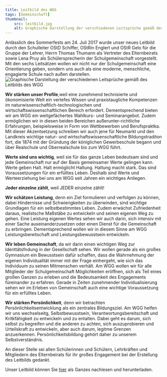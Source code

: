 ```yaml
---
title: Leitbild des WGG
tags: [Gemeinschaft]
thumbnail: 
    src: leitbild.jpg
    alt: Graphische Darstellung der verschiedenen Leitsprüche gemäß des Leitbilds des WGG
---
```


Anlässlich des Sommerfests am 24. Juli 2017 wurde unser neues Leitbild durch den Schulleiter OStD Schiffer, OStRin Englert und OStR Gelo für die Gruppe der Lehrer, Herrn Thomas Thumann als Vertreter des Elternbeirats sowie Lena Pruy als Schülersprecherin der Schulgemeinschaft vorgestellt. Mit den sechs Leitsätzen wollen wir nicht nur der Schulgemeinschaft eine Orientierung geben, sondern uns auch als eine moderne, menschliche, engagierte Schule nach außen darstellen. 
![Graphische Darstellung der verschiedenen Leitsprüche gemäß des Leitbilds des WGG](/images/leitbild.jpg)

**Wir stärken unser Profile**,weil eine zunehmend technisierte und ökonomisierte Welt ein vertefes Wissen und praxistaugliche Kompetenzen im naturwissenschaftlich-technologischen und wirtschaftswissenschaftlichen Bereich erfordert. Dementsprechend bieten wir am WGG ein weitgefächertes Wahlkurs- und Seminarangebot. Zudem ermöglichen wir in diesen beiden Bereichen außerunter-richtliche Erfahrungen, beispielsweise in Form von Wettbewerben und Berufspraktka. Mit dieser Akzentsetzung schreiben wir auch jene für Neumarkt und den Landkreis wichtige natur- und wirtschaftswissenschaftliche Bildungstraditon fort, die 1874 mit der Gründung der königlichen Gewerbeschule begann und über Realschule und Oberrealschule bis zum WGG führt.

**Werte sind uns wichtig**, weil sie für das ganze Leben bedeutsam sind und jede Gemeinschaft nur auf der Basis gemeinsamer Werte gelingen kann. Werte geben Halt. Halt ermöglicht Haltung. Haltung macht stark. Das sind Voraussetzungen für ein erfülltes Leben. Deshalb sind Werte und Werteerziehung bei uns am WGG seit Jahren ein wichtiges Anliegen.

**Jeder einzelne zählt**, weil JEDER einzelne zählt!

**Wir schätzen Leistung**, denn ein Ziel formulieren und verfolgen zu können, dabei Hindernisse und Schwierigkeiten zu überwinden, sind wichtige Grundlagen für ein selbstbestimmtes Leben. Zudem erwächst Zufriedenheit daraus, realistsche Maßstäbe zu entwickeln und seinen eigenen Weg zu gehen. Eine Leistung eigenen Wertes sehen wir auch darin, sich intensiv mit einer Sache auseinanderzusetzen oder einen Dienst für die Gemeinschaft zu erbringen. Dementsprechend wollen wir in diesem Sinne am WGG Leistungsbereitschaft und Leistungsbewusstsein entwickeln.

**Wir leben Gemeinschaft**, da wir darin einen wichtigen Weg zur Identtätsfndung in der Gesellschaft sehen. Wir wollen gerade als ein großes Gymnasium ein Bewusstsein dafür schaﬀen, dass die Wahrnehmung der eigenen Individualität immer mit der Frage einhergeht, wie sich das Individuum zu seinen Mitmenschen verhält. Am WGG wollen wir für alle Mitglieder der Schulgemeinschaft Möglichkeiten eröﬀnen, sich als Teil eines großen Ganzen zu erleben und die Bedeutsamkeit des Engagements füreinander zu erfahren. Gerade in Zeiten zunehmender Individualisierung sehen wir im Erleben von Gemeinschaft auch eine wichtige Voraussetzung für ein erfülltes Leben.

**Wir stärken Persönlichkeit**, denn wir betrachten Persönlichkeitsentwicklung als ein zentrales Bildungsziel. Am WGG helfen wir uns wechselseitg, Selbstbewusstsein, Verantwortungsbereitschaft und Kritkfähigkeit zu entwickeln und zu entalten. Dabei geht es darum, sich selbst zu begreifen und die anderen zu achten, sich auszuprobieren und Urteilskraft zu entwickeln, aber auch darum, legitme Grenzen anzuerkennen. Persönlichkeitsbildung gehört daher zu unserem Selbstverständnis.

An dieser Stelle sei allen Schülerinnen und Schülern, Lehrkräften und Mitgliedern des Elternbeirats für ihr großes Engagement bei der Erstellung des Leitbilds gedankt. 

Unser Leitbild können Sie <a href="/documents/leitbild_text.pdf" target = "_blank">hier</a> als Ganzes nachlesen und herunterladen.